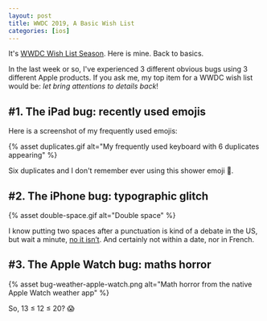 ```yaml
---
layout: post
title: WWDC 2019, A Basic Wish List
categories: [ios]
---
```


It's [WWDC Wish List Season][1]. Here is mine. Back to basics.

In the last week or so, I've experienced 3 different obvious bugs using 3
different Apple products. If you ask me, my top item for a WWDC wish list would
be: _let bring attentions to details back_!

## #1. The iPad bug: recently used emojis

Here is a screenshot of my frequently used emojis:

{% asset duplicates.gif alt="My frequently used keyboard with 6 duplicates appearing" %}

Six duplicates and I don't remember ever using this shower emoji 🚿.

## #2. The iPhone bug: typographic glitch

{% asset double-space.gif alt="Double space" %}

I know putting two spaces after a punctuation is kind of a debate in the US, but
wait a minute, [no it isn’t][2]. And certainly not within a date, nor in French.

## #3. The Apple Watch bug: maths horror

{% asset bug-weather-apple-watch.png alt="Math horror from the native Apple Watch weather app" %}

So, 13 ≤ 12 ≤ 20? 😱

[1]: https://www.macstories.net/stories/wwdc-a-wish-list-2019-edition/
[2]: https://practicaltypography.com/one-space-between-sentences.html
